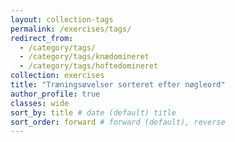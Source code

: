 ```yaml
---
layout: collection-tags
permalink: /exercises/tags/
redirect_from:
  - /category/tags/
  - /category/tags/knædomineret
  - /category/tags/hoftedomineret
collection: exercises
title: "Træningsøvelser sorteret efter nøgleord"
author_profile: true
classes: wide
sort_by: title # date (default) title
sort_order: forward # forward (default), reverse
---
```

